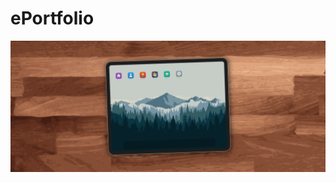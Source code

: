 # ePortfolio

![Front page screenshot](https://github.com/Edward-Boguslavsky/ePortfolio/blob/main/public/images/readme/front_page.png?raw=true)